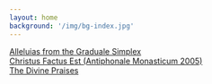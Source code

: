 ```yaml
---
layout: home 
background: '/img/bg-index.jpg' 
---
```


[Alleluias from the Graduale Simplex](/pdf/Alleluias-from-the-Graduale-Simplex.pdf)  
[Christus Factus Est (Antiphonale Monasticum 2005)](/pdf/christus-factus-est.pdf)  
[The Divine Praises](/pdf/the-divine-praises.pdf)
